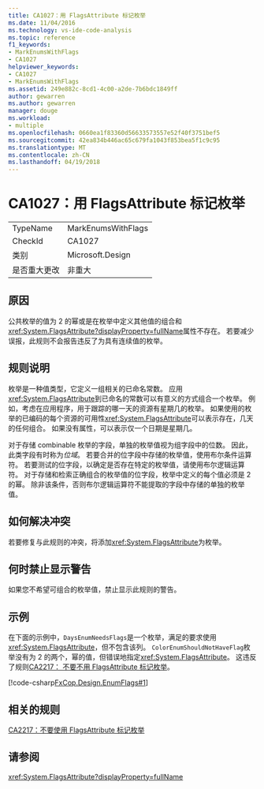 ```yaml
---
title: CA1027：用 FlagsAttribute 标记枚举
ms.date: 11/04/2016
ms.technology: vs-ide-code-analysis
ms.topic: reference
f1_keywords:
- MarkEnumsWithFlags
- CA1027
helpviewer_keywords:
- CA1027
- MarkEnumsWithFlags
ms.assetid: 249e882c-8cd1-4c00-a2de-7b6bdc1849ff
author: gewarren
ms.author: gewarren
manager: douge
ms.workload:
- multiple
ms.openlocfilehash: 0660ea1f83360d56633573557e52f40f3751bef5
ms.sourcegitcommit: 42ea834b446ac65c679fa1043f853bea5f1c9c95
ms.translationtype: MT
ms.contentlocale: zh-CN
ms.lasthandoff: 04/19/2018
---
```

# <a name="ca1027-mark-enums-with-flagsattribute"></a>CA1027：用 FlagsAttribute 标记枚举
|||
|-|-|
|TypeName|MarkEnumsWithFlags|
|CheckId|CA1027|
|类别|Microsoft.Design|
|是否重大更改|非重大|

## <a name="cause"></a>原因
 公共枚举的值为 2 的幂或是在枚举中定义其他值的组合和<xref:System.FlagsAttribute?displayProperty=fullName>属性不存在。 若要减少误报，此规则不会报告违反了为具有连续值的枚举。

## <a name="rule-description"></a>规则说明
 枚举是一种值类型，它定义一组相关的已命名常数。 应用<xref:System.FlagsAttribute>到已命名的常数可以有意义的方式组合一个枚举。 例如，考虑在应用程序，用于跟踪的哪一天的资源有星期几的枚举。 如果使用的枚举的已编码的每个资源的可用性<xref:System.FlagsAttribute>可以表示存在，几天的任何组合。 如果没有属性，可以表示仅一个日期是星期几。

 对于存储 combinable 枚举的字段，单独的枚举值视为组字段中的位数。 因此，此类字段有时称为*位域*。 若要合并的位字段中存储的枚举值，使用布尔条件运算符。 若要测试的位字段，以确定是否存在特定的枚举值，请使用布尔逻辑运算符。 对于存储和检索正确组合的枚举值的位字段，枚举中定义的每个值必须是 2 的幂。 除非该条件，否则布尔逻辑运算符不能提取的字段中存储的单独的枚举值。

## <a name="how-to-fix-violations"></a>如何解决冲突
 若要修复与此规则的冲突，将添加<xref:System.FlagsAttribute>为枚举。

## <a name="when-to-suppress-warnings"></a>何时禁止显示警告
 如果您不希望可组合的枚举值，禁止显示此规则的警告。

## <a name="example"></a>示例
 在下面的示例中，`DaysEnumNeedsFlags`是一个枚举，满足的要求使用<xref:System.FlagsAttribute>，但不包含该列。 `ColorEnumShouldNotHaveFlag`枚举没有为 2 的两个，幂的值，但错误地指定<xref:System.FlagsAttribute>。 这违反了规则[CA2217： 不要不用 FlagsAttribute 标记枚举](../code-quality/ca2217-do-not-mark-enums-with-flagsattribute.md)。

 [!code-csharp[FxCop.Design.EnumFlags#1](../code-quality/codesnippet/CSharp/ca1027-mark-enums-with-flagsattribute_1.cs)]

## <a name="related-rules"></a>相关的规则
 [CA2217：不要使用 FlagsAttribute 标记枚举](../code-quality/ca2217-do-not-mark-enums-with-flagsattribute.md)

## <a name="see-also"></a>请参阅
 <xref:System.FlagsAttribute?displayProperty=fullName>